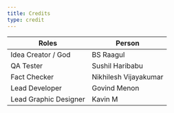 ```yaml
---
title: Credits
type: credit
---
```



| Roles| Person|
|--|--|
|Idea Creator / God | BS Raagul |
|QA Tester| Sushil Haribabu|
|Fact Checker|Nikhilesh Vijayakumar|
|Lead Developer |Govind Menon |
|Lead Graphic Designer |Kavin M |







